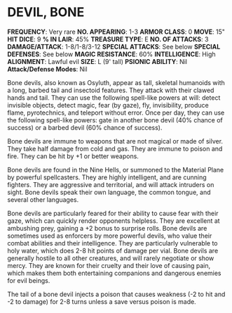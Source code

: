 # DEVIL, BONE

**FREQUENCY**: Very rare
**NO. APPEARING**: 1-3
**ARMOR CLASS**: 0
**MOVE**: 15"
**HIT DICE**: 9
**% IN LAIR**: 45%
**TREASURE TYPE**: E
**NO. OF ATTACKS**: 3
**DAMAGE/ATTACK**: 1-8/1-8/3-12
**SPECIAL ATTACKS**: See below
**SPECIAL DEFENSES**: See below
**MAGIC RESISTANCE**: 60%
**INTELLIGENCE**: High
**ALIGNMENT**: Lawful evil
**SIZE**: L (9' tall)
**PSIONIC ABILITY**: Nil
**Attack/Defense Modes**: Nil

Bone devils, also known as Osyluth, appear as tall, skeletal humanoids with a long, barbed tail and insectoid features. They attack with their clawed hands and tail. They can use the following spell-like powers at will: detect invisible objects, detect magic, fear (by gaze), fly, invisibility, produce flame, pyrotechnics, and teleport without error. Once per day, they can use the following spell-like powers: gate in another bone devil (40% chance of success) or a barbed devil (60% chance of success).

Bone devils are immune to weapons that are not magical or made of silver. They take half damage from cold and gas. They are immune to poison and fire. They can be hit by +1 or better weapons.

Bone devils are found in the Nine Hells, or summoned to the Material Plane by powerful spellcasters. They are highly intelligent, and are cunning fighters. They are aggressive and territorial, and will attack intruders on sight. Bone devils speak their own language, the common tongue, and several other languages.

Bone devils are particularly feared for their ability to cause fear with their gaze, which can quickly render opponents helpless. They are excellent at ambushing prey, gaining a +2 bonus to surprise rolls. Bone devils are sometimes used as enforcers by more powerful devils, who value their combat abilities and their intelligence. They are particularly vulnerable to holy water, which does 2-8 hit points of damage per vial. Bone devils are generally hostile to all other creatures, and will rarely negotiate or show mercy. They are known for their cruelty and their love of causing pain, which makes them both entertaining companions and dangerous enemies for evil beings.

The tail of a bone devil injects a poison that causes weakness (-2 to hit and -2 to damage) for 2-8 turns unless a save versus poison is made.
